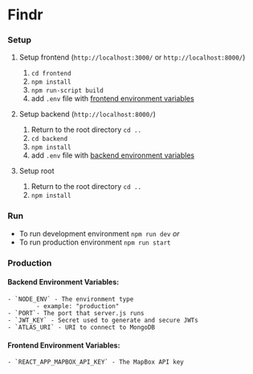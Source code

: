 # Findr

### Setup
1. Setup frontend (`http://localhost:3000/` or `http://localhost:8000/`)
	1. `cd frontend`
	2. `npm install`
	3. `npm run-script build`
	4. add `.env` file with [frontend environment variables](#Frontend-Environment-Variables) 

2. Setup backend (`http://localhost:8000/`)
	1. Return to the root directory `cd ..`
	2. `cd backend`
	3. `npm install`
	4. add `.env` file with [backend environment variables](#Backend-Environment-Variables) 
3. Setup root
	1. Return to the root directory `cd ..`
	2. `npm install`

### Run
- To run development environment  `npm run dev`
*or*
- To run production environment `npm run start`

### Production
#### Backend Environment Variables:
	- `NODE_ENV` - The environment type
			- example: "production" 
	- `PORT`- The port that server.js runs
	- `JWT_KEY` - Secret used to generate and secure JWTs
	- `ATLAS_URI` - URI to connect to MongoDB
#### Frontend Environment Variables:
	- `REACT_APP_MAPBOX_API_KEY` - The MapBox API key
